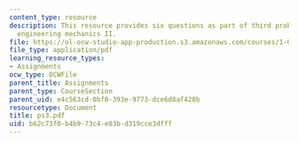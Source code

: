 ```yaml
---
content_type: resource
description: This resource provides six questions as part of third problem set for
  engineering mechanics II.
file: https://ol-ocw-studio-app-production.s3.amazonaws.com/courses/1-060-engineering-mechanics-ii-spring-2006/b62c73f0b4b973c4e03bd319cce3dfff_ps3.pdf
file_type: application/pdf
learning_resource_types:
- Assignments
ocw_type: OCWFile
parent_title: Assignments
parent_type: CourseSection
parent_uid: e4c563cd-0bf0-393e-9773-dce6d8af420b
resourcetype: Document
title: ps3.pdf
uid: b62c73f0-b4b9-73c4-e03b-d319cce3dfff
---
```

